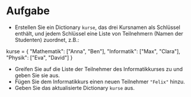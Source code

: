 # Aufgabe 

- Erstellen Sie ein Dictionary `kurse`, das drei Kursnamen als Schlüssel enthält, und jedem Schlüssel eine Liste von Teilnehmern (Namen der Studenten) zuordnet, z.B.:

kurse = {
"Mathematik": ["Anna", "Ben"],
"Informatik": ["Max", "Clara"],
"Physik": ["Eva", "David"]
}

- Greifen Sie auf die Liste der Teilnehmer des Informatikkurses zu und geben Sie sie aus.
- Fügen Sie dem Informatikkurs einen neuen Teilnehmer `"Felix"` hinzu.
- Geben Sie das aktualisierte Dictionary `kurse` aus.